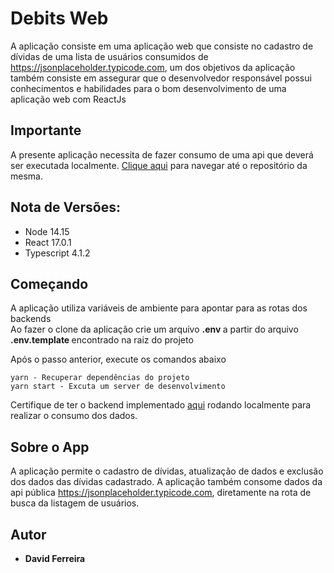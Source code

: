 # Debits Web

A aplicação consiste em uma aplicação web que consiste no cadastro de dívidas de uma lista de usuários consumidos de https://jsonplaceholder.typicode.com,
um dos objetivos da aplicação também consiste em assegurar que o desenvolvedor responsável possui conhecimentos e habilidades para o bom desenvolvimento de uma aplicação web com ReactJs<br />

## Importante
A presente aplicação necessita de fazer consumo de uma api que deverá ser executada localmente. [Clique aqui](https://github.com/DavidFerreiraM1/debits-backend) para navegar até o repositório da mesma.

## Nota de Versões:
* Node 14.15
* React 17.0.1
* Typescript 4.1.2

## Começando
A aplicação utiliza variáveis de ambiente para apontar para as rotas dos backends <br />
Ao fazer o clone da aplicação crie um arquivo <strong> .env </strong> a partir do arquivo <strong> .env.template </strong> encontrado na raiz do projeto

Após o passo anterior, execute os comandos abaixo
```
yarn - Recuperar dependências do projeto
yarn start - Excuta um server de desenvolvimento
```
Certifique de ter o backend implementado [aqui](https://github.com/DavidFerreiraM1/debits-backend) rodando localmente para realizar o consumo dos dados.

## Sobre o App

A aplicação permite o cadastro de dívidas, atualização de dados e exclusão dos dados das dívidas cadastrado. A aplicação também consome dados da api pública https://jsonplaceholder.typicode.com, diretamente na rota de busca da listagem de usuários.

## Autor

* **David Ferreira**
